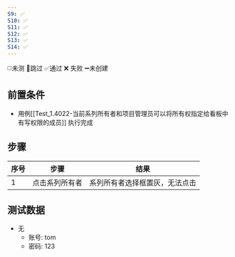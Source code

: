 ```yaml
---
S9: ✅
S10: ✅
S11: ✅
S12: ✅
S13: ✅
S14: ✅
---
```

◻️未测    🚫跳过     ✅通过    ❌ 失败    ➖未创建

## 前置条件

- 用例[[Test_1.4022-当前系列所有者和项目管理员可以将所有权指定给看板中有写权限的成员]] 执行完成

## 步骤

| 序号  | 步骤      | 结果              |
| --- | ------- | --------------- |
| 1   | 点击系列所有者 | 系列所有者选择框置灰，无法点击 |

## 测试数据

- 无
	- 账号: tom
	- 密码: 123
